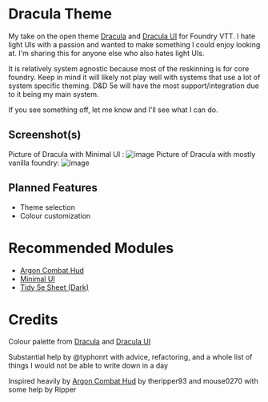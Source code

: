 # Dracula Theme
My take on the open theme [Dracula](https://draculatheme.com) and [Dracula UI](https://draculatheme.com/ui) for Foundry VTT. I hate light UIs with a passion and wanted to make something I could enjoy looking at. I'm sharing this for anyone else who also hates light UIs.

It is relatively system agnostic because most of the reskinning is for core foundry. Keep in mind it will likely not play well with systems that use a lot of system specific theming. D&D 5e will have the most support/integration due to it being my main system.

If you see something off, let me know and I'll see what I can do.

## Screenshot(s)
Picture of Dracula with Minimal UI : 
![image](https://user-images.githubusercontent.com/95392008/147194866-d3489363-9ff4-42cc-acf8-40a46408a0fc.png)
Picture of Dracula with mostly vanilla foundry:
![image](https://user-images.githubusercontent.com/95392008/147195091-c1c02c54-319e-4f92-ac1f-3b680ce5fd2e.png)

## Planned Features
- Theme selection
- Colour customization

# Recommended Modules
- [Argon Combat Hud](https://github.com/theripper93/enhancedcombathud/)
- [Minimal UI](https://github.com/saif-ellafi/foundryvtt-minimal-ui)
- [Tidy 5e Sheet (Dark)](https://github.com/sdenec/tidy5e-sheet)

# Credits
Colour palette from [Dracula](https://draculatheme.com) and [Dracula UI](https://draculatheme.com/ui)

Substantial help by @typhonrt with advice, refactoring, and a whole list of things I would not be able to write down in a day

Inspired heavily by [Argon Combat Hud](https://github.com/theripper93/enhancedcombathud/) by theripper93 and mouse0270 with some help by Ripper
